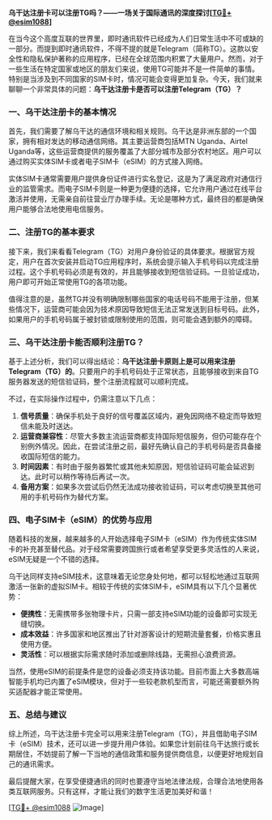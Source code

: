 **乌干达注册卡可以注册TG吗？——一场关于国际通讯的深度探讨[[TG💪+ @esim1088](https://t.me/s/esim1088)]**

在当今这个高度互联的世界里，即时通讯软件已经成为人们日常生活中不可或缺的一部分。而提到即时通讯软件，不得不提的就是Telegram（简称TG）。这款以安全性和隐私保护著称的应用程序，已经在全球范围内积累了大量用户。然而，对于一些生活在特定国家或地区的朋友们来说，使用TG可能并不是一件简单的事情。特别是当涉及到不同国家的SIM卡时，情况可能会变得更加复杂。今天，我们就来聊聊一个非常具体的问题：**乌干达注册卡是否可以注册Telegram（TG）？**

### 一、乌干达注册卡的基本情况

首先，我们需要了解乌干达的通信环境和相关规则。乌干达是非洲东部的一个国家，拥有相对发达的移动通信网络。其主要运营商包括MTN Uganda、Airtel Uganda等，这些运营商提供的服务覆盖了大部分城市及部分农村地区。用户可以通过购买实体SIM卡或者电子SIM卡（eSIM）的方式接入网络。

实体SIM卡通常需要用户提供身份证件进行实名登记，这是为了满足政府对通信行业的监管需求。而电子SIM卡则是一种更为便捷的选择，它允许用户通过在线平台激活并使用，无需亲自前往营业厅办理手续。无论是哪种方式，最终目的都是确保用户能够合法地使用电信服务。

### 二、注册TG的基本要求

接下来，我们来看看Telegram（TG）对用户身份验证的具体要求。根据官方规定，用户在首次安装并启动TG应用程序时，系统会提示输入手机号码以完成注册过程。这个手机号码必须是有效的，并且能够接收到短信验证码。一旦验证成功，用户即可开始正常使用TG的各项功能。

值得注意的是，虽然TG并没有明确限制哪些国家的电话号码不能用于注册，但某些情况下，运营商可能会因为技术原因导致短信无法正常发送到目标号码。此外，如果用户的手机号码属于被封锁或限制使用的范围，则可能会遇到额外的障碍。

### 三、乌干达注册卡能否顺利注册TG？

基于上述分析，我们可以得出结论：**乌干达注册卡原则上是可以用来注册Telegram（TG）的**。只要用户的手机号码处于正常状态，且能够接收到来自TG服务器发送的短信验证码，整个注册流程就可以顺利完成。

不过，在实际操作过程中，仍需注意以下几点：

1. **信号质量**：确保手机处于良好的信号覆盖区域内，避免因网络不稳定而导致短信未能及时送达。
2. **运营商兼容性**：尽管大多数主流运营商都支持国际短信服务，但仍可能存在个别例外情况。因此，在尝试注册之前，最好先确认自己的手机号码是否具备接收国际短信的能力。
3. **时间因素**：有时由于服务器繁忙或其他未知原因，短信验证码可能会延迟到达。此时可以稍作等待后再试一次。
4. **备用方案**：如果多次尝试后仍然无法成功接收验证码，可以考虑切换至其他可用的手机号码作为替代方案。

### 四、电子SIM卡（eSIM）的优势与应用

随着科技的发展，越来越多的人开始选择电子SIM卡（eSIM）作为传统实体SIM卡的补充甚至替代品。对于经常需要跨国旅行或者希望享受更多灵活性的人来说，eSIM无疑是一个不错的选择。

乌干达同样支持eSIM技术，这意味着无论您身处何地，都可以轻松地通过互联网激活一张新的虚拟SIM卡。相较于传统的实体SIM卡，eSIM具有以下几个显著优势：

- **便携性**：无需携带多张物理卡片，只需一部支持eSIM功能的设备即可实现无缝切换。
- **成本效益**：许多国家和地区推出了针对游客设计的短期流量套餐，价格实惠且使用方便。
- **灵活性**：可以根据实际需求随时添加或删除线路，无需担心浪费资源。

当然，使用eSIM的前提条件是您的设备必须支持该功能。目前市面上大多数高端智能手机均已内置了eSIM模块，但对于一些较老款机型而言，可能还需要额外购买适配器才能正常使用。

### 五、总结与建议

综上所述，乌干达注册卡完全可以用来注册Telegram（TG），并且借助电子SIM卡（eSIM）技术，还可以进一步提升用户体验。如果您计划前往乌干达旅行或长期居住，不妨提前了解一下当地的通信政策和服务提供商信息，以便更好地规划自己的通讯需求。

最后提醒大家，在享受便捷通讯的同时也要遵守当地法律法规，合理合法地使用各类互联网服务。只有这样，才能让我们的数字生活更加美好和谐！

[[TG💪+ @esim1088](https://t.me/s/esim1088) ![Image](https://i.postimg.cc/4NQfJmqS/Snipaste-2025-05-13-00-14-12.png)]